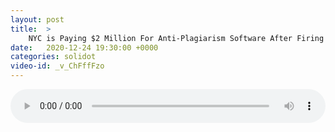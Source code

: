 ```yaml
---
layout: post
title:  >
    NYC is Paying $2 Million For Anti-Plagiarism Software After Firing Teachers
date:   2020-12-24 19:30:00 +0000
categories: solidot
video-id: _v_ChFffFzo
---
```


<audio src="/assets/d2c1b414a78c009169118785c29b7b8b.mp3" style="width: 100%;" controls></audio>

